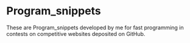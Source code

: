 # Program_snippets
These are Program_snippets developed by me for fast programming in contests on competitive websites deposited on GitHub.
